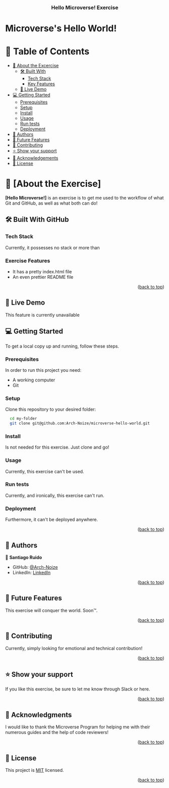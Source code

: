 
<div align="center">
  <h3><b>Hello Microverse! Exercise</b></h3>
</div>

# Microverse's Hello World! 

<!-- TABLE OF CONTENTS -->

# 📗 Table of Contents

- [📖 About the Excercise](#about-ex)
  - [🛠 Built With](#built-with)
    - [Tech Stack](#tech-stack)
    - [Key Features](#key-features)
  - [🚀 Live Demo](#live-demo)
- [💻 Getting Started](#getting-started)
  - [Prerequisites](#prerequisites)
  - [Setup](#setup)
  - [Install](#install)
  - [Usage](#usage)
  - [Run tests](#run-tests)
  - [Deployment](#deployment)
- [👥 Authors](#authors)
- [🔭 Future Features](#future-features)
- [🤝 Contributing](#contributing)
- [⭐️ Show your support](#support)
- [🙏 Acknowledgements](#acknowledgements)
- [📝 License](#license)

<!-- PROJECT DESCRIPTION -->

# 📖 [About the Exercise] <a name="about-project"></a>

**[Hello Microverse!]** is an exercise is to get me used to the workflow of what Git and GitHub, as well as what both can do!

## 🛠 Built With GitHub <a name="built-with"></a>

### Tech Stack <a name="tech-stack"></a>
Currently, it possesses no stack or more than 

<!-- Features -->

### Exercise Features <a name="key-features"></a>

- It has a pretty index.html file
- An even prettier README file

<p align="right">(<a href="#readme-top">back to top</a>)</p>

<!-- LIVE DEMO -->

## 🚀 Live Demo <a name="live-demo"></a>
This feature is currently unavailable

<!-- GETTING STARTED -->

## 💻 Getting Started <a name="getting-started"></a>

To get a local copy up and running, follow these steps.

### Prerequisites <a name="prerequisites"></a>

In order to run this project you need:
- A working computer
- Git

### Setup <a name="setup"></a>

Clone this repository to your desired folder:

```sh
  cd my-folder
  git clone git@github.com:Arch-Noize/microverse-hello-world.git
```

### Install <a name="install"></a>

Is not needed for this exercise. Just clone and go!

### Usage <a name="usage"></a>

Currently, this exercise can't be used.

### Run tests <a name="run-tests"></a>

Currently, and ironically, this exercise can't run.

### Deployment <a name="deployment"></a>

Furthermore, it can't be deployed anywhere.

<p align="right">(<a href="#readme-top">back to top</a>)</p>

<!-- AUTHORS -->

## 👥 Authors <a name="authors"></a>

👤 **Santiago Ruido**

- GitHub: [@Arch-Noize](https://github.com/Arch-Noize)
- LinkedIn: [LinkedIn](https://www.linkedin.com/in/santiago-ruido-a1404880/)

<p align="right">(<a href="#readme-top">back to top</a>)</p>

<!-- FUTURE FEATURES -->

## 🔭 Future Features <a name="future-features"></a>

This exercise will conquer the world. Soon™️.

<p align="right">(<a href="#readme-top">back to top</a>)</p>

<!-- CONTRIBUTING -->

## 🤝 Contributing <a name="contributing"></a>

Currently, simply looking for emotional and technical contribution! 

<p align="right">(<a href="#readme-top">back to top</a>)</p>

<!-- SUPPORT -->

## ⭐️ Show your support <a name="support"></a>

If you like this exercise, be sure to let me know through Slack or here.

<p align="right">(<a href="#readme-top">back to top</a>)</p>

<!-- ACKNOWLEDGEMENTS -->

## 🙏 Acknowledgments <a name="acknowledgements"></a>

I would like to thank the Microverse Program for helping me with their numerous guides and the help of code reviewers!

<p align="right">(<a href="#readme-top">back to top</a>)</p>

<!-- LICENSE -->

## 📝 License <a name="license"></a>

This project is [MIT](./LICENSE) licensed.


<p align="right">(<a href="#readme-top">back to top</a>)</p>
